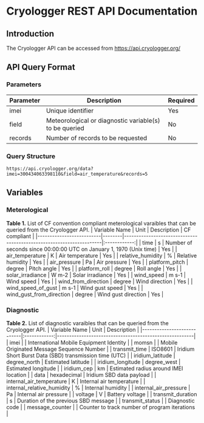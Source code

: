 # Cryologger REST API Documentation

## Introduction
The Cryologger API can be accessed from https://api.cryologger.org/

## API Query Format

### Parameters

| Parameter | Description                                            | Required |
|-----------|--------------------------------------------------------|----------|
| imei      | Unique identifier                                      | Yes      |
| field     | Meteorological or diagnostic variable(s) to be queried | No       |
| records   | Number of records to be requested                      | No       |

### Query Structure
```https://api.cryologger.org/data?imei=300434063398110&field=air_temperature&records=5```

## Variables

### Meterological
**Table 1.**  List of CF convention compliant meterological varaibles that can be queried from the Cryologger API. 
| Variable Name            | Unit   | Description                                                         | CF compliant |
|--------------------------|--------|---------------------------------------------------------------------|:------------:|
| time                     | s      | Number of seconds since 00:00:00 UTC on January 1, 1970 (Unix time) |      Yes     |
| air_temperature          | K      | Air temperature                                                     |      Yes     |
| relative_humidity        | %      | Relative humidity                                                   |      Yes     |
| air_pressure             | Pa     | Air pressure                                                        |      Yes     |
| platform_pitch           | degree | Pitch angle                                                         |      Yes     |
| platform_roll            | degree | Roll angle                                                          |      Yes     |
| solar_irradiance         | W m-2  | Solar irradiance                                                    |      Yes     |
| wind_speed               | m s-1  | Wind speed                                                          |      Yes     |
| wind_from_direction      | degree | Wind direction                                                      |      Yes     |
| wind_speed_of_gust       | m s-1  | Wind gust speed                                                     |      Yes     |
| wind_gust_from_direction | degree | Wind gust direction                                                 |      Yes     |

### Diagnostic 
**Table 2.**  List of diagnostic varaibles that can be queried from the Cryologger API.
| Variable Name              |     Unit     | Description                                            |
|----------------------------|:------------:|--------------------------------------------------------|
| imei                       |              | International Mobile Equipment Identity                |
| momsn                      |              | Mobile Originated Message Sequence Number              |
| transmit_time              |    ISO8601   | Iridium Short Burst Data (SBD) transmission time (UTC) |
| iridium_latitude           | degree_north | Estimated latitude                                     |
| iridium_longitude          |  degree_west | Estimated longitude                                    |
| iridium_cep                |      km      | Estimated radius around IMEI location                  |
| data                       |  hexadecimal | Iridium SBD data payload                               |
| internal_air_temperature   |       K      | Internal air temperature                               |
| internal_relative_humidity |       %      | Internal humidity                                      |
| internal_air_pressure      |      Pa      | Internal air pressure                                  |
| voltage                    |       V      | Battery voltage                                        |
| transmit_duration          |       s      | Duration of the previous SBD message                   |
| transmit_status            |              | Diagnostic code                                        |
| message_counter            |              | Counter to track number of program iterations          |
